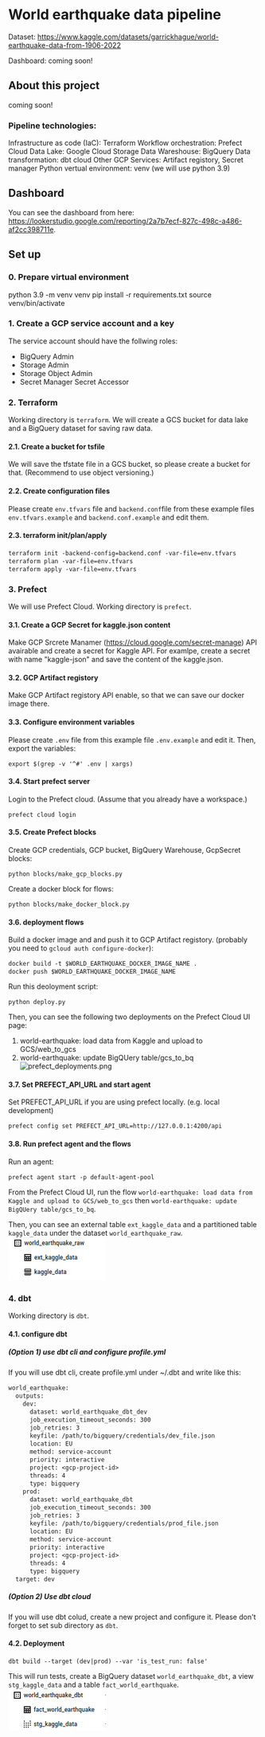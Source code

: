 # World earthquake data pipeline

Dataset: https://www.kaggle.com/datasets/garrickhague/world-earthquake-data-from-1906-2022

Dashboard: coming soon!

## About this project
coming soon!

### Pipeline technologies:
Infrastructure as code (IaC): Terraform
Workflow orchestration: Prefect Cloud
Data Lake: Google Cloud Storage
Data Wareshouse: BigQuery
Data transformation: dbt cloud
Other GCP Services: Artifact registory, Secret manager
Python vertual environment: venv (we will use python 3.9)

## Dashboard
You can see the dashboard from here: https://lookerstudio.google.com/reporting/2a7b7ecf-827c-498c-a486-af2cc398711e.

## Set up
### 0. Prepare virtual environment
python 3.9 -m venv venv
pip install -r requirements.txt
source venv/bin/activate

### 1. Create a GCP service account and a key
The service account should have the follwing roles:
- BigQuery Admin
- Storage Admin
- Storage Object Admin
- Secret Manager Secret Accessor
### 2. Terraform
Working directory is `terraform`.
We will create a GCS bucket for data lake and a BigQuery dataset for saving raw data.
#### 2.1. Create a bucket for tsfile
We will save the tfstate file in a GCS bucket, so please create a bucket for that. (Recommend to use object versioning.)
#### 2.2. Create configuration files
Please create `env.tfvars` file and `backend.conf`file from these example files `env.tfvars.example` and `backend.conf.example` and edit them.
#### 2.3. terraform init/plan/apply
```
terraform init -backend-config=backend.conf -var-file=env.tfvars
terraform plan -var-file=env.tfvars
terraform apply -var-file=env.tfvars
```

### 3. Prefect
We will use Prefect Cloud.
Working directory is `prefect`.

#### 3.1. Create a GCP Secret for kaggle.json content
Make GCP Srcrete Manamer (https://cloud.google.com/secret-manage) API avairable and create a secret for Kaggle API.
For examlpe, create a secret with name "kaggle-json" and save the content of the kaggle.json.

#### 3.2. GCP Artifact registory
Make GCP Artifact registory API enable, so that we can save our docker image there.

#### 3.3. Configure environment variables 
Please create `.env` file from this example file `.env.example` and edit it.
Then, export the variables:
```
export $(grep -v '^#' .env | xargs)
```
#### 3.4. Start prefect server
Login to the Prefect cloud. (Assume that you already have a workspace.) 
```
prefect cloud login
```
#### 3.5. Create Prefect blocks
Create GCP credentials, GCP bucket, BigQuery Warehouse, GcpSecret blocks:
```
python blocks/make_gcp_blocks.py 
```
Create a docker block for flows:
```
python blocks/make_docker_block.py 
```
#### 3.6. deployment flows
Build a docker image and and push it to GCP Artifact registory. (probably you need to `gcloud auth configure-docker`): 
```
docker build -t $WORLD_EARTHQUAKE_DOCKER_IMAGE_NAME .
docker push $WORLD_EARTHQUAKE_DOCKER_IMAGE_NAME
```
Run this deoloyment script:
```
python deploy.py
```
Then, you can see the following two deployments on the Prefect Cloud UI page:
1. world-earthquake: load data from Kaggle and upload to GCS/web_to_gcs	
2. world-earthquake: update BigQUery table/gcs_to_bq
![prefect_deployments.png](images/images/prefect_deployments.png)


#### 3.7. Set PREFECT_API_URL and start agent
Set PREFECT_API_URL if you are using prefect locally. (e.g. local development)
```
prefect config set PREFECT_API_URL=http://127.0.0.1:4200/api
```
#### 3.8. Run prefect agent and the flows 
Run an agent:
```
prefect agent start -p default-agent-pool
```
From the Prefect Cloud UI, run the flow `world-earthquake: load data from Kaggle and upload to GCS/web_to_gcs` then  `world-earthquake: update BigQUery table/gcs_to_bq`.

Then, you can see an external table `ext_kaggle_data` and a partitioned table `kaggle_data` under the dataset `world_earthquake_raw`.
![world_earthquake_raw.png](images/world_earthquake_raw.png)

### 4. dbt
Working directory is `dbt`.

#### 4.1. configure dbt

##### (Option 1) use dbt cli and configure profile.yml
If you will use dbt cli, create profile.yml under ~/.dbt and write like this:

```
world_earthquake:
  outputs:
    dev:
      dataset: world_earthquake_dbt_dev
      job_execution_timeout_seconds: 300
      job_retries: 3
      keyfile: /path/to/bigquery/credentials/dev_file.json
      location: EU
      method: service-account
      priority: interactive
      project: <gcp-project-id>
      threads: 4
      type: bigquery
    prod:
      dataset: world_earthquake_dbt
      job_execution_timeout_seconds: 300
      job_retries: 3
      keyfile: /path/to/bigquery/credentials/prod_file.json
      location: EU
      method: service-account
      priority: interactive
      project: <gcp-project-id>
      threads: 4
      type: bigquery
  target: dev
```
##### (Option 2) Use dbt cloud
If you will use dbt colud, create a new project and configure it.
Please don't forget to set sub directory as `dbt`.

#### 4.2. Deployment
```
dbt build --target (dev|prod) --var 'is_test_run: false'
```
This will run tests, create a BigQuery dataset `world_earthquake_dbt`, a view `stg_kaggle_data` and a table `fact_world_earthquake`. 
![world_earthquake_dbt.png](images/world_earthquake_dbt.png)
